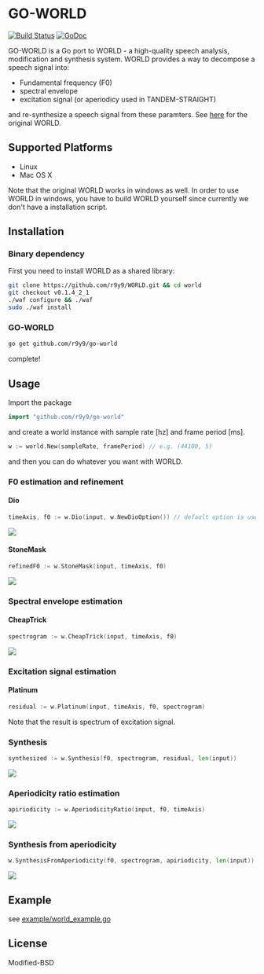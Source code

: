# GO-WORLD

[![Build Status](https://travis-ci.org/r9y9/go-world.svg?branch=master)](https://travis-ci.org/r9y9/go-world)
[![GoDoc](https://godoc.org/github.com/r9y9/go-world?status.svg)](https://godoc.org/github.com/r9y9/go-world)

GO-WORLD is a Go port to WORLD - a high-quality speech analysis, modification and synthesis system. WORLD provides a way to decompose a speech signal into:

- Fundamental frequency (F0)
- spectral envelope
- excitation signal (or aperiodicy used in TANDEM-STRAIGHT)

and re-synthesize a speech signal from these paramters. See [here](http://ml.cs.yamanashi.ac.jp/world/english/index.html) for the original WORLD.

## Supported Platforms

- Linux
- Mac OS X

Note that the original WORLD works in windows as well. In order to use WORLD in windows, you have to build WORLD yourself since currently we don't have a installation script.

## Installation

### Binary dependency

First you need to install WORLD as a shared library:

```bash
git clone https://github.com/r9y9/WORLD.git && cd world
git checkout v0.1.4_2_1
./waf configure && ./waf
sudo ./waf install
```

### GO-WORLD

```bash
go get github.com/r9y9/go-world
```

complete!

## Usage

Import the package

```go
import "github.com/r9y9/go-world"
```

and create a world instance with sample rate [hz] and frame period [ms].

```go
w := world.New(sampleRate, framePeriod) // e.g. (44100, 5)
```

and then you can do whatever you want with WORLD.

### F0 estimation and refinement

#### Dio

```go
timeAxis, f0 := w.Dio(input, w.NewDioOption()) // default option is used
```

![](https://raw.githubusercontent.com/r9y9/WORLD.jl/master/examples/f0_by_dio.png)

#### StoneMask

```go
refinedF0 := w.StoneMask(input, timeAxis, f0)
```

![](https://raw.githubusercontent.com/r9y9/WORLD.jl/master/examples/f0_refinement.png)

### Spectral envelope estimation

#### CheapTrick

```go
spectrogram := w.CheapTrick(input, timeAxis, f0)
```

![](https://raw.githubusercontent.com/r9y9/WORLD.jl/master/examples/envelope_by_cheaptrick.png)

### Excitation signal estimation

#### Platinum

```go
residual := w.Platinum(input, timeAxis, f0, spectrogram)
```

Note that the result is spectrum of excitation signal.

### Synthesis

```go
synthesized := w.Synthesis(f0, spectrogram, residual, len(input))
```

![](https://raw.githubusercontent.com/r9y9/WORLD.jl/master/examples/synthesis.png)

### Aperiodicity ratio estimation

```go
apiriodicity := w.AperiodicityRatio(input, f0, timeAxis)
```

![](https://raw.githubusercontent.com/r9y9/WORLD.jl/master/examples/aperiodicity_ratio.png)

### Synthesis from aperiodicity

```go
w.SynthesisFromAperiodicity(f0, spectrogram, apiriodicity, len(input))
```

![](https://raw.githubusercontent.com/r9y9/WORLD.jl/master/examples/synthesis_from_aperiodicity.png)

## Example

see [example/world_example.go](example/world_example.go)

## License

Modified-BSD
